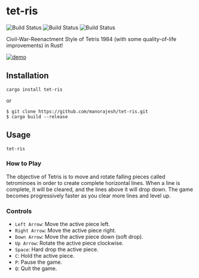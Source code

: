 # tet-ris
![Build Status](https://github.com/manorajesh/tet-ris/actions/workflows/MacOS.yml/badge.svg)
![Build Status](https://github.com/manorajesh/tet-ris/actions/workflows/Linux.yml/badge.svg)
![Build Status](https://github.com/manorajesh/tet-ris/actions/workflows/Windows.yml/badge.svg)

Civil-War-Reenactment Style of Tetris 1984 (with some quality-of-life improvements) in Rust!

[![demo](https://asciinema.org/a/0PSmnvMDN4jZkJEKsC8J1bZTG.svg)](https://asciinema.org/a/0PSmnvMDN4jZkJEKsC8J1bZTG?t=5?autoplay=1)

## Installation
```shell
cargo install tet-ris
```
or
```shell
$ git clone https://github.com/manorajesh/tet-ris.git
$ cargo build --release
```

## Usage
```shell
tet-ris
```

### How to Play
The objective of Tetris is to move and rotate falling pieces called tetrominoes in order to create complete horizontal lines. When a line is complete, it will be cleared, and the lines above it will drop down. The game becomes progressively faster as you clear more lines and level up.

### Controls
* `Left Arrow`: Move the active piece left.
* `Right Arrow`: Move the active piece right.
* `Down Arrow`: Move the active piece down (soft drop).
* `Up Arrow`: Rotate the active piece clockwise.
* `Space`: Hard drop the active piece.
* `C`: Hold the active piece.
* `P`: Pause the game.
* `Q`: Quit the game.
